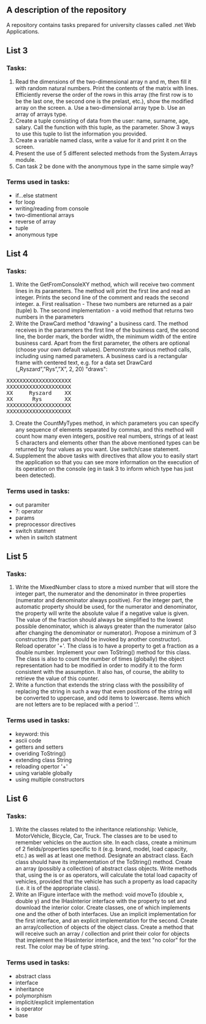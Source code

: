 A description of the repository
------------------------------

A repository contains tasks prepared for university classes called .net Web Applications.

List 3
--------------------

### Tasks:
1. Read the dimensions of the two-dimensional array n and m, then fill it with random
natural numbers. Print the contents of the matrix with lines. Efficiently reverse the
order of the rows in this array (the first row is to be the last one, the second one is
the prelast, etc.), show the modified array on the screen.
a. Use a two-dimensional array type
b. Use an array of arrays type.
2. Create a tuple consisting of data from the user: name, surname, age, salary. Call the
function with this tuple, as the parameter. Show 3 ways to use this tuple to list the
information you provided.
3. Create a variable named class, write a value for it and print it on the screen.
4. Present the use of 5 different selected methods from the System.Arrays module.
5. Can task 2 be done with the anonymous type in the same simple way?

### Terms used in tasks:
- if...else statment
- for loop
- writing/reading from console
- two-dimentional arrays
- reverse of array
- tuple
- anonymous type

List 4
--------------------

### Tasks:
1. Write the GetFromConsoleXY method, which will receive two comment lines in
its parameters. The method will print the first line and read an integer. Prints the
second line of the comment and reads the second integer.
a. First realisation - These two numbers are returned as a pair (tuple)
b. The second implementation - a void method that returns two numbers in the
parameters
2. Write the DrawCard method "drawing" a business card. The method receives in the
parameters the first line of the business card, the second line, the border mark, the
border width, the minimum width of the entire business card. Apart from the first
parameter, the others are optional (choose your own default values). Demonstrate
various method calls, including using named parameters. A business card is a
rectangular frame with centered text, e.g. for a data set
DrawCard („Ryszard”,”Rys”,”X”, 2, 20) "draws":

<pre>
XXXXXXXXXXXXXXXXXXXX
XXXXXXXXXXXXXXXXXXXX
XX     Ryszard    XX
XX      Rys       XX
XXXXXXXXXXXXXXXXXXXX
XXXXXXXXXXXXXXXXXXXX
</pre>

3. Create the CountMyTypes method, in which parameters you can specify any
sequence of elements separated by commas, and this method will count how many
even integers, positive real numbers, strings of at least 5 characters and elements
other than the above mentioned types can be returned by four values as you want.
Use switch/case statement.
4. Supplement the above tasks with directives that allow you to easily start the
application so that you can see more information on the execution of its operation on
the console (eg in task 3 to inform which type has just been detected).
### Terms used in tasks:
- out paramiter
- ?: operator
- params
- preprocessor directives
- switch statment
- when in switch statment

List 5
--------------------

### Tasks:
1. Write the MixedNumber class to store a mixed number that will store the integer part, the
numerator and the denominator in three properties (numerator and denominator always
positive). For the integer part, the automatic property should be used, for the numerator and
denominator, the property will write the absolute value if a negative value is given. The value
of the fraction should always be simplified to the lowest possible denominator, which is
always greater than the numerator (also after changing the denominator or numerator).
Propose a minimum of 3 constructors (the part should be invoked by another constructor).
Reload operator '+'. The class is to have a property to get a fraction as a double number.
Implement your own ToString() method for this class. The class is also to count the
number of times (globally) the object representation had to be modified in order to modify it
to the form consistent with the assumption. It also has, of course, the ability to retrieve the
value of this counter.
2. Write a function that extends the string class with the possibility of replacing the string in
such a way that even positions of the string will be converted to uppercase, and odd items to
lowercase. Items which are not letters are to be replaced with a period '.'.

### Terms used in tasks:
- keyword: this
- ascii code
- getters and setters
- overiding ToString()
- extending class String
- reloading opertor '+'
- using variable globally
- using multiple constructors


List 6
--------------------

### Tasks:
1. Write the classes related to the inheritance relationship: Vehicle, MotorVehicle,
Bicycle, Car, Truck. The classes are to be used to remember vehicles on the auction
site. In each class, create a minimum of 2 fields/properties specific to it (e.g. brand, model,
load capacity, etc.) as well as at least one method. Designate an abstract class. Each class
should have its implementation of the ToString() method. Create an array (possibly a
collection) of abstract class objects. Write methods that, using the is or as operators, will
calculate the total load capacity of vehicles, provided that the vehicle has such a property as
load capacity (i.e. it is of the appropriate class).
2. Write an IFigure interface with the method: void moveTo (double x, double
y) and the IHasInterior interface with the property to set and download the interior
color. Create classes, one of which implements one and the other of both interfaces. Use an
implicit implementation for the first interface, and an explicit implementation for the second.
Create an array/collection of objects of the object class. Create a method that will receive
such an array / collection and print their color for objects that implement the
IHasInterior interface, and the text "no color" for the rest. The color may be of type
string.
### Terms used in tasks:
- abstract class
- interface
- inheritance
- polymorphism
- implicit/explicit implementation
- is operator
- base
